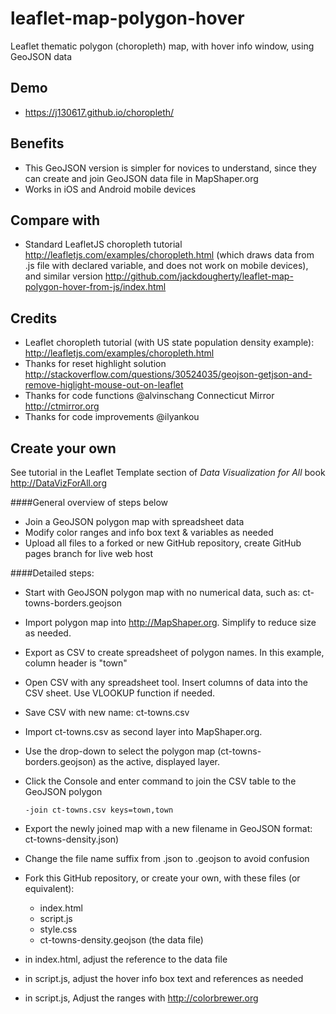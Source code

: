 # leaflet-map-polygon-hover
Leaflet thematic polygon (choropleth) map, with hover info window, using GeoJSON data

## Demo
- https://j130617.github.io/choropleth/

## Benefits
- This GeoJSON version is simpler for novices to understand, since they can create and join GeoJSON data file in MapShaper.org
- Works in iOS and Android mobile devices

## Compare with
- Standard LeafletJS choropleth tutorial http://leafletjs.com/examples/choropleth.html (which draws data from .js file with declared variable, and does not work on mobile devices), and similar version http://github.com/jackdougherty/leaflet-map-polygon-hover-from-js/index.html

## Credits
- Leaflet choropleth tutorial (with US state population density example): http://leafletjs.com/examples/choropleth.html
- Thanks for reset highlight solution http://stackoverflow.com/questions/30524035/geojson-getjson-and-remove-higlight-mouse-out-on-leaflet
- Thanks for code functions @alvinschang Connecticut Mirror http://ctmirror.org
- Thanks for code improvements @ilyankou

## Create your own

See tutorial in the Leaflet Template section of *Data Visualization for All* book http://DataVizForAll.org

####General overview of steps below
- Join a GeoJSON polygon map with spreadsheet data
- Modify color ranges and info box text & variables as needed
- Upload all files to a forked or new GitHub repository, create GitHub pages branch for live web host

####Detailed steps:
- Start with GeoJSON polygon map with no numerical data, such as: ct-towns-borders.geojson
- Import polygon map into http://MapShaper.org. Simplify to reduce size as needed.
- Export as CSV to create spreadsheet of polygon names. In this example, column header is "town"
- Open CSV with any spreadsheet tool. Insert columns of data into the CSV sheet. Use VLOOKUP function if needed.
- Save CSV with new name: ct-towns.csv
- Import ct-towns.csv as second layer into MapShaper.org.
- Use the drop-down to select the polygon map (ct-towns-borders.geojson) as the active, displayed layer.
- Click the Console and enter command to join the CSV table to the GeoJSON polygon
  ```
  -join ct-towns.csv keys=town,town
  ```
- Export the newly joined map with a new filename in GeoJSON format: ct-towns-density.json)
- Change the file name suffix from .json to .geojson to avoid confusion
- Fork this GitHub repository, or create your own, with these files (or equivalent):
  - index.html
  - script.js
  - style.css
  - ct-towns-density.geojson  (the data file)

- in index.html, adjust the reference to the data file
- in script.js, adjust the hover info box text and references as needed
- in script.js, Adjust the ranges with http://colorbrewer.org

